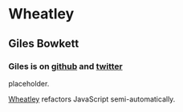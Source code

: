# Wheatley
## Giles Bowkett
### Giles is on [github](https://github.com/gilesbowkett) and [twitter](https://twitter.com/gilesgoatboy)

placeholder.

[Wheatley](https://github.com/gilesbowkett/wheatley) refactors JavaScript semi-automatically.
